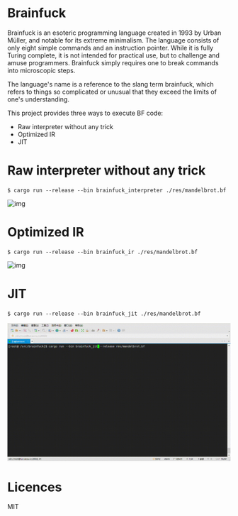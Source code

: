# Brainfuck

Brainfuck is an esoteric programming language created in 1993 by Urban Müller, and notable for its extreme minimalism.
The language consists of only eight simple commands and an instruction pointer. While it is fully Turing complete, it is not intended for practical use, but to challenge and amuse programmers. Brainfuck simply requires one to break commands into microscopic steps.

The language's name is a reference to the slang term brainfuck, which refers to things so complicated or unusual that they exceed the limits of one's understanding.

This project provides three ways to execute BF code:

- Raw interpreter without any trick
- Optimized IR
- JIT

# Raw interpreter without any trick

```
$ cargo run --release --bin brainfuck_interpreter ./res/mandelbrot.bf
```

![img](/res/mandelbrot_interpreter.gif)

# Optimized IR

```
$ cargo run --release --bin brainfuck_ir ./res/mandelbrot.bf
```

![img](/res/mandelbrot_ir.gif)

# JIT

```
$ cargo run --release --bin brainfuck_jit ./res/mandelbrot.bf
```

![img](/res/mandelbrot_jit.gif)

# Licences

MIT
